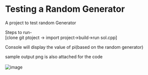 # Testing a Random Generator

<p>
A project to test random Generator</br>

Steps to run-</br>
[clone git ptoject -> import project->build->run sol.cpp]</br>

Console will display the value of pi(based on the random generator)</br>

sample output png is also attached for the code </br></br>
![image](https://user-images.githubusercontent.com/62890614/227709160-7432317e-9bf4-44bf-aa31-b348331b555c.png)

</p>

